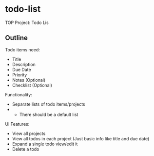 # todo-list
TOP Project: Todo Lis

## Outline
Todo items need:
- Title
- Description
- Due Date
- Priority
- Notes (Optional)
- Checklist (Optional)

Functionality:
- Separate lists of todo items/projects
- - There should be a default list

UI Features:
- View all projects
- View all todos in each project (Just basic info like title and due date)
- Expand a single todo view/edit it
- Delete a todo
